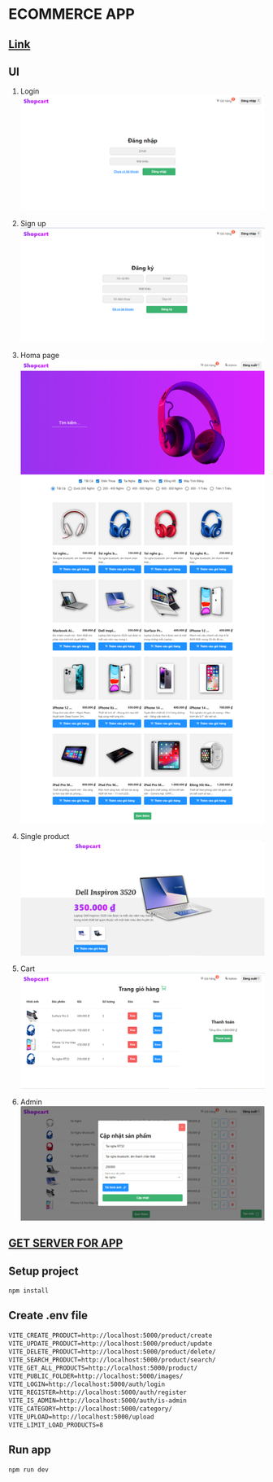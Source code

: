 # ECOMMERCE APP

## [Link](https://shopcart-ecommerce.netlify.app/)

## UI

1. Login
![login ui](./_media/login.png?raw=true) 

2. Sign up
![sign up ui](./_media/signup.png?raw=true)

3. Homa page
![Home page](./_media/homepage.png?raw=true)

4. Single product
![Single product](./_media/single_product.png?raw=true)

5. Cart
![Cart ui](./_media/cart.png?raw=true)

6. Admin
![Admin ui](./_media/admin.png?raw=true)

## [GET SERVER FOR APP](https://github.com/DiepVanTy-2409/ecommerce_server) 

## Setup project

```
npm install
```

## Create .env file 
```
VITE_CREATE_PRODUCT=http://localhost:5000/product/create
VITE_UPDATE_PRODUCT=http://localhost:5000/product/update
VITE_DELETE_PRODUCT=http://localhost:5000/product/delete/
VITE_SEARCH_PRODUCT=http://localhost:5000/product/search/
VITE_GET_ALL_PRODUCTS=http://localhost:5000/product/
VITE_PUBLIC_FOLDER=http://localhost:5000/images/
VITE_LOGIN=http://localhost:5000/auth/login
VITE_REGISTER=http://localhost:5000/auth/register
VITE_IS_ADMIN=http://localhost:5000/auth/is-admin
VITE_CATEGORY=http://localhost:5000/category/
VITE_UPLOAD=http://localhost:5000/upload
VITE_LIMIT_LOAD_PRODUCTS=8
```

## Run app
```
npm run dev
```








